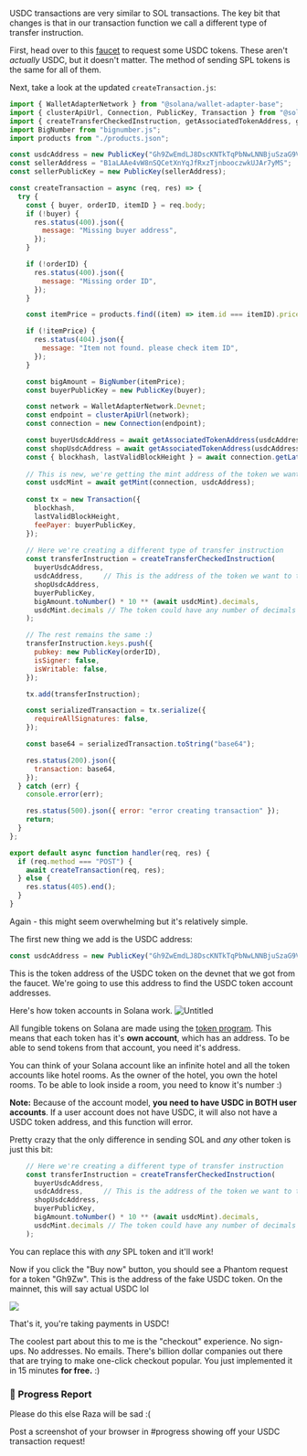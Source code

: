 USDC transactions are very similar to SOL transactions. The key bit that changes is that in our transaction function we call a different type of transfer instruction. 

First, head over to this [faucet](https://spl-token-faucet.com/?token-name=USDC) to request some USDC tokens. These aren't *actually* USDC, but it doesn't matter. The method of sending SPL tokens is the same for all of them.

Next, take a look at the updated `createTransaction.js`:
```jsx
import { WalletAdapterNetwork } from "@solana/wallet-adapter-base";
import { clusterApiUrl, Connection, PublicKey, Transaction } from "@solana/web3.js";
import { createTransferCheckedInstruction, getAssociatedTokenAddress, getMint } from "@solana/spl-token";
import BigNumber from "bignumber.js";
import products from "./products.json";

const usdcAddress = new PublicKey("Gh9ZwEmdLJ8DscKNTkTqPbNwLNNBjuSzaG9Vp2KGtKJr");
const sellerAddress = "B1aLAAe4vW8nSQCetXnYqJfRxzTjnbooczwkUJAr7yMS";
const sellerPublicKey = new PublicKey(sellerAddress);

const createTransaction = async (req, res) => {
  try {
    const { buyer, orderID, itemID } = req.body;
    if (!buyer) {
      res.status(400).json({
        message: "Missing buyer address",
      });
    }

    if (!orderID) {
      res.status(400).json({
        message: "Missing order ID",
      });
    }

    const itemPrice = products.find((item) => item.id === itemID).price;

    if (!itemPrice) {
      res.status(404).json({
        message: "Item not found. please check item ID",
      });
    }

    const bigAmount = BigNumber(itemPrice);
    const buyerPublicKey = new PublicKey(buyer);

    const network = WalletAdapterNetwork.Devnet;
    const endpoint = clusterApiUrl(network);
    const connection = new Connection(endpoint);

    const buyerUsdcAddress = await getAssociatedTokenAddress(usdcAddress, buyerPublicKey);
    const shopUsdcAddress = await getAssociatedTokenAddress(usdcAddress, sellerPublicKey);
    const { blockhash, lastValidBlockHeight } = await connection.getLatestBlockhash("finalized");
    
    // This is new, we're getting the mint address of the token we want to transfer
    const usdcMint = await getMint(connection, usdcAddress);
    
    const tx = new Transaction({
      blockhash,
      lastValidBlockHeight,
      feePayer: buyerPublicKey,
    });
    
    // Here we're creating a different type of transfer instruction
    const transferInstruction = createTransferCheckedInstruction(
      buyerUsdcAddress, 
      usdcAddress,     // This is the address of the token we want to transfer
      shopUsdcAddress, 
      buyerPublicKey, 
      bigAmount.toNumber() * 10 ** (await usdcMint).decimals, 
      usdcMint.decimals // The token could have any number of decimals
    );

    // The rest remains the same :)
    transferInstruction.keys.push({
      pubkey: new PublicKey(orderID),
      isSigner: false,
      isWritable: false,
    });

    tx.add(transferInstruction);

    const serializedTransaction = tx.serialize({
      requireAllSignatures: false,
    });

    const base64 = serializedTransaction.toString("base64");

    res.status(200).json({
      transaction: base64,
    });
  } catch (err) {
    console.error(err);

    res.status(500).json({ error: "error creating transaction" });
    return;
  }
};

export default async function handler(req, res) {
  if (req.method === "POST") {
    await createTransaction(req, res);
  } else {
    res.status(405).end();
  }
}
```
Again - this might seem overwhelming but it's relatively simple. 

The first new thing we add is the USDC address:
```jsx
const usdcAddress = new PublicKey("Gh9ZwEmdLJ8DscKNTkTqPbNwLNNBjuSzaG9Vp2KGtKJr");
```

This is the token address of the USDC token on the devnet that we got from the faucet. We're going to use this address to find the USDC token account addresses.

Here's how token accounts in Solana work. 
![Untitled](https://i.imgur.com/8T8BFGL.png)

All fungible tokens on Solana are made using the [token program](https://spl.solana.com/token). This means that each token has it's **own account**, which has an address. To be able to send tokens from that account, you need it's address. 

You can think of your Solana account like an infinite hotel and all the token accounts like hotel rooms. As the owner of the hotel, you own the hotel rooms. To be able to look inside a room, you need to know it's number :)

**Note:** Because of the account model, **you need to have USDC in BOTH user accounts**. If a user account does not have USDC, it will also not have a USDC token address, and this function will error. 

Pretty crazy that the only difference in sending SOL and *any* other token is just this bit:
```jsx
    // Here we're creating a different type of transfer instruction
    const transferInstruction = createTransferCheckedInstruction(
      buyerUsdcAddress, 
      usdcAddress,     // This is the address of the token we want to transfer
      shopUsdcAddress, 
      buyerPublicKey, 
      bigAmount.toNumber() * 10 ** (await usdcMint).decimals, 
      usdcMint.decimals // The token could have any number of decimals
    );
```

You can replace this with *any* SPL token and it'll work!

Now if you click the "Buy now" button, you should see a Phantom request for a token "Gh9Zw". This is the address of the fake USDC token. On the mainnet, this will say actual USDC lol

![](https://hackmd.io/_uploads/ryaoth9P9.png)

That's it, you're taking payments in USDC!  

The coolest part about this to me is the "checkout" experience. No sign-ups. No addresses. No emails. There's billion dollar companies out there that are trying to make one-click checkout popular. You just implemented it in 15 minutes **for free.** :)

### 🚨 Progress Report
Please do this else Raza will be sad :(

Post a screenshot of your browser in #progress showing off your USDC transaction request!
